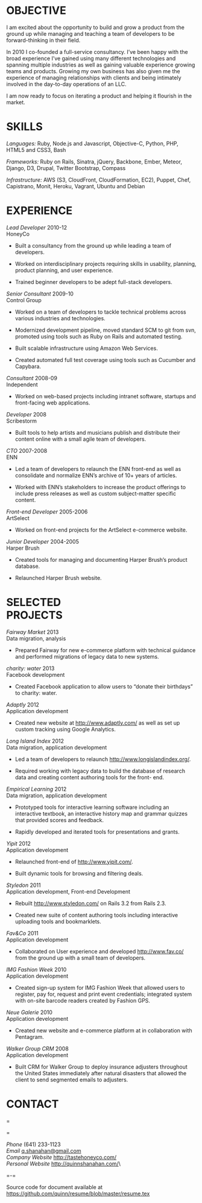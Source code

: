 OBJECTIVE
=========

I am excited about the opportunity to build and grow a product from the
ground up while managing and teaching a team of developers to be
forward-thinking in their field.

In 2010 I co-founded a full-service consultancy. I’ve been happy with
the broad experience I’ve gained using many different technologies and
spanning multiple industries as well as gaining valuable experience
growing teams and products. Growing my own business has also given me
the experience of managing relationships with clients and being
intimately involved in the day-to-day operations of an LLC.

I am now ready to focus on iterating a product and helping it flourish
in the market.

SKILLS
======

*Languages:* Ruby, Node.js and Javascript, Objective-C, Python, PHP,
HTML5 and CSS3, Bash

*Frameworks:* Ruby on Rails, Sinatra, jQuery, Backbone, Ember, Meteor,
Django, D3, Drupal, Twitter Bootstrap, Compass

*Infrastructure:* AWS (S3, CloudFront, CloudFormation, EC2), Puppet,
Chef, Capistrano, Monit, Heroku, Vagrant, Ubuntu and Debian

EXPERIENCE
==========

*Lead Developer* 2010-12\
HoneyCo

-   Built a consultancy from the ground up while leading a team of
    developers.

-   Worked on interdisciplinary projects requiring skills in usability,
    planning, product planning, and user experience.

-   Trained beginner developers to be adept full-stack developers.

*Senior Consultant* 2009-10\
Control Group

-   Worked on a team of developers to tackle technical problems across
    various industries and technologies.

-   Modernized development pipeline, moved standard SCM to git from svn,
    promoted using tools such as Ruby on Rails and automated testing.

-   Built scalable infrastructure using Amazon Web Services.

-   Created automated full test coverage using tools such as Cucumber
    and Capybara.

*Consultant* 2008-09\
Independent

-   Worked on web-based projects including intranet software, startups
    and front-facing web applications.

*Developer* 2008\
Scribestorm

-   Built tools to help artists and musicians publish and distribute
    their content online with a small agile team of developers.

*CTO* 2007-2008\
ENN

-   Led a team of developers to relaunch the ENN front-end as well as
    consolidate and normalize ENN’s archive of 10+ years of articles.

-   Worked with ENN’s stakeholders to increase the product offerings to
    include press releases as well as custom subject-matter specific
    content.

*Front-end Developer* 2005-2006\
ArtSelect

-   Worked on front-end projects for the ArtSelect e-commerce website.

*Junior Developer* 2004-2005\
Harper Brush

-   Created tools for managing and documenting Harper Brush’s product
    database.

-   Relaunched Harper Brush website.

SELECTED\
PROJECTS
=========

*Fairway Market* 2013\
Data migration, analysis

-   Prepared Fairway for new e-commerce platform with technical guidance
    and performed migrations of legacy data to new systems.

*charity: water* 2013\
Facebook development

-   Created Facebook application to allow users to “donate their
    birthdays” to charity: water.

*Adaptly* 2012\
Application development

-   Created new website at <http://www.adaptly.com/> as well as set up
    custom tracking using Google Analytics.

*Long Island Index* 2012\
Data migration, application development

-   Led a team of developers to relaunch
    <http://www.longislandindex.org/>.

-   Required working with legacy data to build the database of research
    data and creating content authoring tools for the front- end.

*Empirical Learning* 2012\
Data migration, application development

-   Prototyped tools for interactive learning software including an
    interactive textbook, an interactive history map and grammar quizzes
    that provided scores and feedback.

-   Rapidly developed and iterated tools for presentations and grants.

*Yipit* 2012\
Application development

-   Relaunched front-end of <http://www.yipit.com/>.

-   Built dynamic tools for browsing and filtering deals.

*Styledon* 2011\
Application development, Front-end Development

-   Rebuilt <http://www.styledon.com/> on Rails 3.2 from Rails 2.3.

-   Created new suite of content authoring tools including interactive
    uploading tools and bookmarklets.

*Fav&Co* 2011\
Application development

-   Collaborated on User experience and developed <http://www.fav.co/>
    from the ground up with a small team of developers.

*IMG Fashion Week* 2010\
Application development

-   Created sign-up system for IMG Fashion Week that allowed users to
    register, pay for, request and print event credentials; integrated
    system with on-site barcode readers created by Fashion GPS.

*Neue Galerie* 2010\
Application development

-   Created new website and e-commerce platform at in collaboration with
    Pentagram.

*Walker Group CRM* 2008\
Application development

-   Built CRM for Walker Group to deploy insurance adjusters throughout
    the United States immediately after natural disasters that allowed
    the client to send segmented emails to adjusters.

CONTACT
=======

=

=

*Phone* (641) 233-1123\
*Email* q.shanahan@gmail.com\
*Company Website* <http://tastehoneyco.com/>\
*Personal Website* <http://quinnshanahan.com/>\

=-=

Source code for document available at
<https://github.com/quinn/resume/blob/master/resume.tex>
